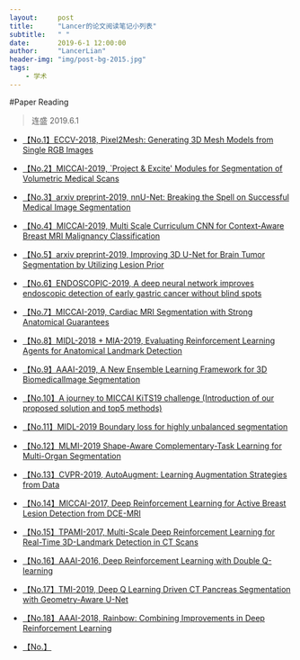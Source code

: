 ```yaml
---
layout:     post
title:      "Lancer的论文阅读笔记小列表"
subtitle:   " "
date:       2019-6-1 12:00:00
author:     "LancerLian"
header-img: "img/post-bg-2015.jpg"
tags:
    - 学术
---
```


#Paper Reading
>连盛 2019.6.1

- [【No.1】ECCV-2018, Pixel2Mesh: Generating 3D Mesh Models from Single RGB Images](http://lancerlian.win/PDFs/PPR_1_ECCV18_pixel2mesh.pdf)

- [【No.2】MICCAI-2019, `Project & Excite' Modules for Segmentation of Volumetric Medical Scans](http://lancerlian.win/PDFs/PPR_2_MICCAI19_project_excite.pdf)

- [【No.3】arxiv preprint-2019, nnU-Net: Breaking the Spell on Successful Medical Image Segmentation](http://lancerlian.win/PDFs/PPR_3_nnU-Net.pdf)

- [【No.4】MICCAI-2019, Multi Scale Curriculum CNN for Context-Aware Breast MRI Malignancy Classification](http://lancerlian.win/PDFs/PPR_4_miccai19_curriculumCNN.pdf)

- [【No.5】arxiv preprint-2019, Improving 3D U-Net for Brain Tumor Segmentation by Utilizing Lesion Prior](http://lancerlian.win/PDFs/PPR_5_arxiv_lesion_prior.pdf)

- [【No.6】ENDOSCOPIC-2019, A deep neural network improves endoscopic detection of early
gastric cancer without blind spots](http://lancerlian.win/PDFs/PPR_6_endoscopic19_egc.pdf)

- [【No.7】MICCAI-2019, Cardiac MRI Segmentation with Strong Anatomical Guarantees](http://lancerlian.win/PDFs/PPR_7-miccai19_anatomical_guarantees.pdf)

- [【No.8】MIDL-2018 + MIA-2019, Evaluating Reinforcement Learning Agents for
Anatomical Landmark Detection](http://lancerlian.win/PDFs/PPR_8-MIA19-DQN_landmark.pdf)

- [【No.9】AAAI-2019, A New Ensemble Learning Framework for 3D BiomedicalImage Segmentation](http://lancerlian.win/PDFs/PPR_9-AAAI19_3D_meta_segment.pdf)
- [【No.10】A journey to MICCAI KiTS19 challenge (Introduction of our proposed solution and top5 methods)](http://lancerlian.win/PDFs/PPR_10-Journey_to_KiTS19.pdf)

- [【No.11】MIDL-2019 Boundary loss for highly unbalanced segmentation](http://lancerlian.win/PDFs/PPR_11-MIDL19_boundary_loss.pdf)

- [【No.12】MLMI-2019 Shape-Aware Complementary-Task Learning for Multi-Organ Segmentation](http://lancerlian.win/PDFs/PPR_12-MLMI19_shape_aware.pdf)

- [【No.13】CVPR-2019, AutoAugment: Learning Augmentation Strategies from Data](http://lancerlian.win/PDFs/PPR_13-CVPR19-autoaugment.pdf)

- [【No.14】MICCAI-2017, Deep Reinforcement Learning for Active Breast Lesion Detection from DCE-MRI ](http://lancerlian.win/PDFs/PPR_14-miccai17_DRL4breastlesion.pdf)

- [【No.15】TPAMI-2017, Multi-Scale Deep Reinforcement Learning for Real-Time 3D-Landmark Detection in CT Scans](http://lancerlian.win/PDFs/PPR_15-pami17_DRL43dlandmark.pdf)

- [【No.16】AAAI-2016, Deep Reinforcement Learning with Double Q-learning](http://lancerlian.win/PDFs/PPR_16-AAAI16_DDQN.pdf)

- [【No.17】TMI-2019, Deep Q Learning Driven CT Pancreas Segmentation with Geometry-Aware U-Net](http://lancerlian.win/PDFs/PPR_17-TMI-DQN_pancreas.pdf)

- [【No.18】AAAI-2018, Rainbow: Combining Improvements in Deep Reinforcement Learning](http://lancerlian.win/PDFs/PPR_18-AAAI18_Rainbow.pdf)


- [【No.】](http://lancerlian.win/PDFs/)


<script type="text/javascript" src="//rf.revolvermaps.com/0/0/3.js?i=5qmwfigqqsu&amp;b=3&amp;s=0&amp;m=2&amp;cl=ffffff&amp;co=010020&amp;cd=aa0000&amp;v0=60&amp;v1=60&amp;r=1" async="async"></script>
